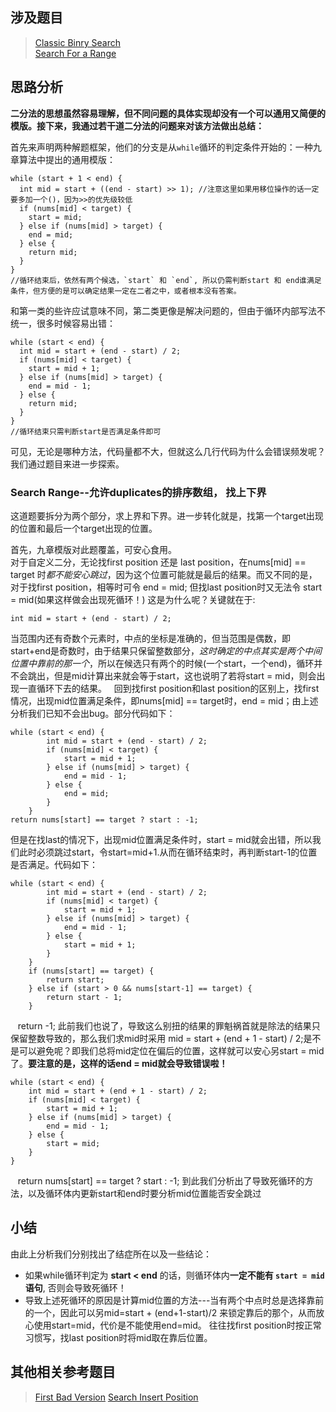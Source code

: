 ## 涉及题目
>[Classic Binry Search](http://www.lintcode.com/en/problem/classical-binary-search/#)  
>[Search For a Range](https://leetcode.com/problems/search-for-a-range/#/description)     

## 思路分析
__二分法的思想虽然容易理解，但不同问题的具体实现却没有一个可以通用又简便的模版。接下来，我通过若干道二分法的问题来对该方法做出总结：__

首先来声明两种解题框架，他们的分支是从`while`循环的判定条件开始的：一种九章算法中提出的通用模版：

    while (start + 1 < end) {
      int mid = start + ((end - start) >> 1); //注意这里如果用移位操作的话一定要多加一个()，因为>>的优先级较低
      if (nums[mid] < target) {
        start = mid;
      } else if (nums[mid] > target) {
        end = mid;
      } else {
        return mid;
      }
    }
    //循环结束后，依然有两个候选，`start` 和 `end`, 所以仍需判断start 和 end谁满足条件，但方便的是可以确定结果一定在二者之中，或者根本没有答案。

和第一类的些许应试意味不同，第二类更像是解决问题的，但由于循环内部写法不统一，很多时候容易出错：

    while (start < end) {
      int mid = start + (end - start) / 2;
      if (nums[mid] < target) {
        start = mid + 1;
      } else if (nums[mid] > target) {
        end = mid - 1;
      } else {
        return mid;
      }
    }
    //循环结束只需判断start是否满足条件即可
可见，无论是哪种方法，代码量都不大，但就这么几行代码为什么会错误频发呢？ 我们通过题目来进一步探索。  
### Search Range--允许duplicates的排序数组， 找上下界
这道题要拆分为两个部分，求上界和下界。进一步转化就是，找第一个target出现的位置和最后一个target出现的位置。

首先，九章模版对此题覆盖，可安心食用。  
对于自定义二分，无论找first position 还是 last position，在nums[mid] == target 时*都不能安心跳过*，因为这个位置可能就是最后的结果。而又不同的是，对于找first position，相等时可令 end = mid; 但找last position时又无法令 start = mid(如果这样做会出现死循环！) 这是为什么呢？关键就在于:

    int mid = start + (end - start) / 2;
当范围内还有奇数个元素时，中点的坐标是准确的，但当范围是偶数，即start+end是奇数时，由于结果只保留整数部分，*这时确定的中点其实是两个中间位置中靠前的那一个*，所以在候选只有两个的时候(一个start，一个end)，循环并不会跳出，但是mid计算出来就会等于start，这也说明了若将start = mid，则会出现一直循环下去的结果。  
回到找first position和last position的区别上，找first情况，出现mid位置满足条件，即nums[mid] == target时，end = mid；由上述分析我们已知不会出bug。部分代码如下：

    while (start < end) {
            int mid = start + (end - start) / 2;
            if (nums[mid] < target) {
                start = mid + 1;
            } else if (nums[mid] > target) {
                end = mid - 1;
            } else {
                end = mid;
            }
        }
    return nums[start] == target ? start : -1;
但是在找last的情况下，出现mid位置满足条件时，start = mid就会出错，所以我们此时必须跳过start，令start=mid+1.从而在循环结束时，再判断start-1的位置是否满足。代码如下：

    while (start < end) {
            int mid = start + (end - start) / 2;
            if (nums[mid] < target) {
                start = mid + 1;
            } else if (nums[mid] > target) {
                end = mid - 1;
            } else {
                start = mid + 1;
            }
        }
        if (nums[start] == target) {
            return start;
        } else if (start > 0 && nums[start-1] == target) {
            return start - 1;
        }
    return -1;
此前我们也说了，导致这么别扭的结果的罪魁祸首就是除法的结果只保留整数导致的，那么我们求mid时采用 mid = start + (end + 1 - start) / 2;是不是可以避免呢？即我们总将mid定位在偏后的位置，这样就可以安心另start = mid了。**要注意的是，这样的话end = mid就会导致错误啦！**

    while (start < end) {
        int mid = start + (end + 1 - start) / 2;
        if (nums[mid] < target) {
            start = mid + 1;
        } else if (nums[mid] > target) {
            end = mid - 1;
        } else {
            start = mid;
        }
    }
    return nums[start] == target ? start : -1; 
到此我们分析出了导致死循环的方法，以及循环体内更新start和end时要分析mid位置能否安全跳过

### 



## 小结
由此上分析我们分别找出了结症所在以及一些结论：
+ 如果while循环判定为 **start < end** 的话，则循环体内**一定不能有 `start = mid` 语句**, 否则会导致死循环！
+ 导致上述死循环的原因是计算mid位置的方法---当有两个中点时总是选择靠前的一个，因此可以另mid=start + (end+1-start)/2 来锁定靠后的那个，从而放心使用start=mid，代价是不能使用end=mid。 往往找first position时按正常习惯写，找last position时将mid取在靠后位置。

## 其他相关参考题目
>[First Bad Version](https://leetcode.com/problems/first-bad-version/#/description) 
>[Search Insert Position](https://leetcode.com/problems/search-insert-position/#/description)
